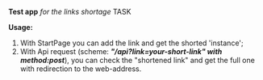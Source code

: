 **Test app** 
_for the links shortage_ TASK

**Usage:**
1. With StartPage you can add the link and get the shorted 'instance';
2. With Api request (scheme: _**"/api?link=your-short-link" with method:post**_), you can check the "shortened link" and get the full one with redirection to the web-address.
